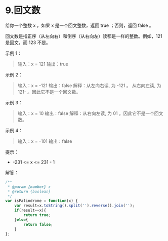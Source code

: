 # 9.回文数

给你一个整数 x ，如果 x 是一个回文整数，返回 true ；否则，返回 false 。

回文数是指正序（从左向右）和倒序（从右向左）读都是一样的整数。例如，121 是回文，而 123 不是。

示例 1：

> 输入：x = 121
> 输出：true

示例 2：

> 输入：x = -121
> 输出：false
> 解释：从左向右读, 为 -121 。 从右向左读, 为 121- 。因此它不是一个回文数。

示例 3：

> 输入：x = 10
> 输出：false
> 解释：从右向左读, 为 01 。因此它不是一个回文数。

示例 4：

> 输入：x = -101
> 输出：false


提示：

+ -231 <= x <= 231 - 1

解答：

```js
/**
 * @param {number} x
 * @return {boolean}
 */
var isPalindrome = function(x) {
    var result=x.toString().split('').reverse().join('');
    if(result==x){
        return true;
    }else{
        return false;
    }
};
```



